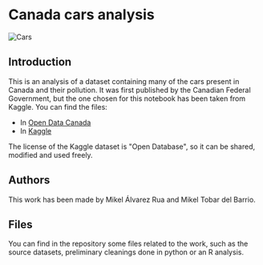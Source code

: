 # Canada cars analysis
![Cars](https://cdn.pixabay.com/photo/2019/04/29/05/12/indoor-4165199_1280.jpg)

## Introduction

This is an analysis of a dataset containing many of the cars present in Canada and their pollution. It was first published by the Canadian Federal Government, but the one chosen for this notebook has been taken from Kaggle. You can find the files:

* In [Open Data Canada](https://open.canada.ca/data/en/dataset/98f1a129-f628-4ce4-b24d-6f16bf24dd64) 
* In [Kaggle](https://www.kaggle.com/debajyotipodder/co2-emission-by-vehicles)

The license of the Kaggle dataset is "Open Database", so it can be shared, modified and used freely. 

## Authors

This work has been made by Mikel Álvarez Rua and Mikel Tobar del Barrio.

## Files

You can find in the repository some files related to the work, such as the source datasets, preliminary cleanings done in python or an R analysis.
